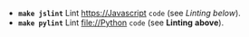 
- **`make jslint`** Lint <https://Javascript> `code` (see *Linting* _below_).
- **`make pylint`** Lint <file://Python> `code` (see **Linting** __above__).
